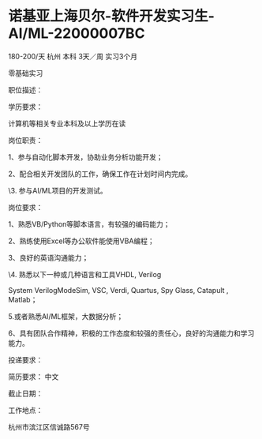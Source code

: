 # 诺基亚上海贝尔-软件开发实习生-AI/ML-22000007BC

180-200/天 杭州 本科 3天／周 实习3个月

零基础实习

职位描述：

学历要求：

计算机等相关专业本科及以上学历在读

岗位职责：

1、参与自动化脚本开发，协助业务分析功能开发；

2、配合相关开发团队的工作，确保工作在计划时间内完成。

\3. 参与AI/ML项目的开发测试。

岗位要求：

1、熟悉VB/Python等脚本语言，有较强的编码能力；

2、熟练使用Excel等办公软件能使用VBA编程；

3、良好的英语沟通能力；

\4.  熟悉以下一种或几种语言和工具VHDL, Verilog

System VerilogModeSim, VSC, Verdi, Quartus, Spy Glass, Catapult , Matlab；

5.或者熟悉AI/ML框架，大数据分析；

6、具有团队合作精神，积极的工作态度和较强的责任心，良好的沟通能力和学习能力。

投递要求：

简历要求： 中文

截止日期：

工作地点：

杭州市滨江区信诚路567号